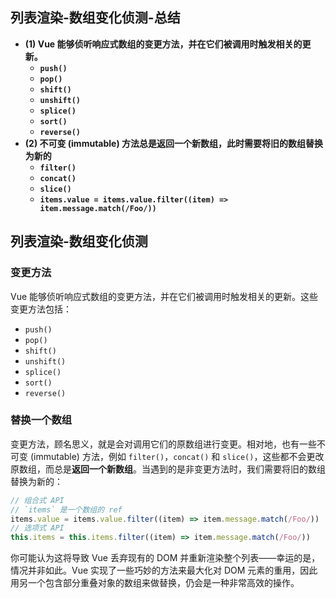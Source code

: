 ## 列表渲染-数组变化侦测-总结

- **(1) Vue 能够侦听响应式数组的变更方法，并在它们被调用时触发相关的更新。**
  - **`push()`**
  - **`pop()`**
  - **`shift()`**
  - **`unshift()`**
  - **`splice()`**
  - **`sort()`**
  - **`reverse()`**
- **(2) 不可变 (immutable) 方法总是返回一个新数组，此时需要将旧的数组替换为新的**
  - **`filter()`**
  - **`concat()`**
  - **`slice()`**
  - **`items.value = items.value.filter((item) => item.message.match(/Foo/))`**

## 列表渲染-数组变化侦测

### 变更方法

Vue 能够侦听响应式数组的变更方法，并在它们被调用时触发相关的更新。这些变更方法包括：

- `push()`
- `pop()`
- `shift()`
- `unshift()`
- `splice()`
- `sort()`
- `reverse()`

### 替换一个数组

变更方法，顾名思义，就是会对调用它们的原数组进行变更。相对地，也有一些不可变 (immutable) 方法，例如 `filter()`，`concat()` 和 `slice()`，这些都不会更改原数组，而总是**返回一个新数组**。当遇到的是非变更方法时，我们需要将旧的数组替换为新的：

```js
// 组合式 API
// `items` 是一个数组的 ref
items.value = items.value.filter((item) => item.message.match(/Foo/))
// 选项式 API
this.items = this.items.filter((item) => item.message.match(/Foo/))
```

你可能认为这将导致 Vue 丢弃现有的 DOM 并重新渲染整个列表——幸运的是，情况并非如此。Vue 实现了一些巧妙的方法来最大化对 DOM 元素的重用，因此用另一个包含部分重叠对象的数组来做替换，仍会是一种非常高效的操作。
